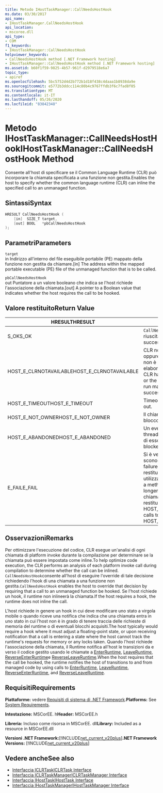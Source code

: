 ```yaml
---
title: Metodo IHostTaskManager::CallNeedsHostHook
ms.date: 03/30/2017
api_name:
- IHostTaskManager.CallNeedsHostHook
api_location:
- mscoree.dll
api_type:
- COM
f1_keywords:
- IHostTaskManager::CallNeedsHostHook
helpviewer_keywords:
- CallNeedsHostHook method [.NET Framework hosting]
- IHostTaskManager::CallNeedsHostHook method [.NET Framework hosting]
ms.assetid: b60f1f59-9825-4b57-961f-d2979518e6a7
topic_type:
- apiref
ms.openlocfilehash: 5bc5752d4d2b772b1d18f438c4daaa1b8938da9e
ms.sourcegitcommit: e5772b3ddcc114c80b4c9767ffdb3f6c7fad8f05
ms.translationtype: MT
ms.contentlocale: it-IT
ms.lasthandoff: 05/26/2020
ms.locfileid: "83842348"
---
```

# <a name="ihosttaskmanagercallneedshosthook-method"></a><span data-ttu-id="cbcbd-102">Metodo IHostTaskManager::CallNeedsHostHook</span><span class="sxs-lookup"><span data-stu-id="cbcbd-102">IHostTaskManager::CallNeedsHostHook Method</span></span>
<span data-ttu-id="cbcbd-103">Consente all'host di specificare se il Common Language Runtime (CLR) può incorporare la chiamata specificata a una funzione non gestita.</span><span class="sxs-lookup"><span data-stu-id="cbcbd-103">Enables the host to specify whether the common language runtime (CLR) can inline the specified call to an unmanaged function.</span></span>  
  
## <a name="syntax"></a><span data-ttu-id="cbcbd-104">Sintassi</span><span class="sxs-lookup"><span data-stu-id="cbcbd-104">Syntax</span></span>  
  
```cpp  
HRESULT CallNeedsHostHook (  
    [in]  SIZE_T target,
    [out] BOOL   *pbCallNeedsHostHook  
);  
```  
  
## <a name="parameters"></a><span data-ttu-id="cbcbd-105">Parametri</span><span class="sxs-lookup"><span data-stu-id="cbcbd-105">Parameters</span></span>  
 `target`  
 <span data-ttu-id="cbcbd-106">in Indirizzo all'interno del file eseguibile portabile (PE) mappato della funzione non gestita da chiamare.</span><span class="sxs-lookup"><span data-stu-id="cbcbd-106">[in] The address within the mapped portable executable (PE) file of the unmanaged function that is to be called.</span></span>  
  
 `pbCallNeedsHostHook`  
 <span data-ttu-id="cbcbd-107">out Puntatore a un valore booleano che indica se l'host richiede l'associazione della chiamata.</span><span class="sxs-lookup"><span data-stu-id="cbcbd-107">[out] A pointer to a Boolean value that indicates whether the host requires the call to be hooked.</span></span>  
  
## <a name="return-value"></a><span data-ttu-id="cbcbd-108">Valore restituito</span><span class="sxs-lookup"><span data-stu-id="cbcbd-108">Return Value</span></span>  
  
|<span data-ttu-id="cbcbd-109">HRESULT</span><span class="sxs-lookup"><span data-stu-id="cbcbd-109">HRESULT</span></span>|<span data-ttu-id="cbcbd-110">Description</span><span class="sxs-lookup"><span data-stu-id="cbcbd-110">Description</span></span>|  
|-------------|-----------------|  
|<span data-ttu-id="cbcbd-111">S_OK</span><span class="sxs-lookup"><span data-stu-id="cbcbd-111">S_OK</span></span>|<span data-ttu-id="cbcbd-112">`CallNeedsHostHook`la restituzione è riuscita.</span><span class="sxs-lookup"><span data-stu-id="cbcbd-112">`CallNeedsHostHook` returned successfully.</span></span>|  
|<span data-ttu-id="cbcbd-113">HOST_E_CLRNOTAVAILABLE</span><span class="sxs-lookup"><span data-stu-id="cbcbd-113">HOST_E_CLRNOTAVAILABLE</span></span>|<span data-ttu-id="cbcbd-114">CLR non è stato caricato in un processo oppure CLR si trova in uno stato in cui non è possibile eseguire codice gestito o elaborare la chiamata correttamente.</span><span class="sxs-lookup"><span data-stu-id="cbcbd-114">The CLR has not been loaded into a process, or the CLR is in a state in which it cannot run managed code or process the call successfully.</span></span>|  
|<span data-ttu-id="cbcbd-115">HOST_E_TIMEOUT</span><span class="sxs-lookup"><span data-stu-id="cbcbd-115">HOST_E_TIMEOUT</span></span>|<span data-ttu-id="cbcbd-116">Timeout della chiamata.</span><span class="sxs-lookup"><span data-stu-id="cbcbd-116">The call timed out.</span></span>|  
|<span data-ttu-id="cbcbd-117">HOST_E_NOT_OWNER</span><span class="sxs-lookup"><span data-stu-id="cbcbd-117">HOST_E_NOT_OWNER</span></span>|<span data-ttu-id="cbcbd-118">Il chiamante non è il proprietario del blocco.</span><span class="sxs-lookup"><span data-stu-id="cbcbd-118">The caller does not own the lock.</span></span>|  
|<span data-ttu-id="cbcbd-119">HOST_E_ABANDONED</span><span class="sxs-lookup"><span data-stu-id="cbcbd-119">HOST_E_ABANDONED</span></span>|<span data-ttu-id="cbcbd-120">Un evento è stato annullato mentre un thread bloccato o Fiber era in attesa su di esso.</span><span class="sxs-lookup"><span data-stu-id="cbcbd-120">An event was canceled while a blocked thread or fiber was waiting on it.</span></span>|  
|<span data-ttu-id="cbcbd-121">E_FAIL</span><span class="sxs-lookup"><span data-stu-id="cbcbd-121">E_FAIL</span></span>|<span data-ttu-id="cbcbd-122">Si è verificato un errore irreversibile sconosciuto.</span><span class="sxs-lookup"><span data-stu-id="cbcbd-122">An unknown catastrophic failure has occurred.</span></span> <span data-ttu-id="cbcbd-123">Quando un metodo restituisce E_FAIL, CLR non è più utilizzabile all'interno del processo.</span><span class="sxs-lookup"><span data-stu-id="cbcbd-123">When a method returns E_FAIL, the CLR is no longer usable within the process.</span></span> <span data-ttu-id="cbcbd-124">Le chiamate successive ai metodi di hosting restituiscono HOST_E_CLRNOTAVAILABLE.</span><span class="sxs-lookup"><span data-stu-id="cbcbd-124">Subsequent calls to hosting methods return HOST_E_CLRNOTAVAILABLE.</span></span>|  
  
## <a name="remarks"></a><span data-ttu-id="cbcbd-125">Osservazioni</span><span class="sxs-lookup"><span data-stu-id="cbcbd-125">Remarks</span></span>  
 <span data-ttu-id="cbcbd-126">Per ottimizzare l'esecuzione del codice, CLR esegue un'analisi di ogni chiamata di platform invoke durante la compilazione per determinare se la chiamata può essere impostata come inline.</span><span class="sxs-lookup"><span data-stu-id="cbcbd-126">To help optimize code execution, the CLR performs an analysis of each platform invoke call during compilation to determine whether the call can be inlined.</span></span> <span data-ttu-id="cbcbd-127">`CallNeedsHostHook`consente all'host di eseguire l'override di tale decisione richiedendo l'hook di una chiamata a una funzione non gestita.</span><span class="sxs-lookup"><span data-stu-id="cbcbd-127">`CallNeedsHostHook` enables the host to override that decision by requiring that a call to an unmanaged function be hooked.</span></span> <span data-ttu-id="cbcbd-128">Se l'host richiede un hook, il runtime non inlineerà la chiamata.</span><span class="sxs-lookup"><span data-stu-id="cbcbd-128">If the host requires a hook, the runtime does not inline the call.</span></span>  
  
 <span data-ttu-id="cbcbd-129">L'host richiede in genere un hook in cui deve modificare uno stato a virgola mobile o quando riceve una notifica che indica che una chiamata entra in uno stato in cui l'host non è in grado di tenere traccia delle richieste di memoria del runtime o di eventuali blocchi acquisiti.</span><span class="sxs-lookup"><span data-stu-id="cbcbd-129">The host typically would require a hook where it must adjust a floating-point state, or upon receiving notification that a call is entering a state where the host cannot track the runtime's requests for memory or any locks taken.</span></span> <span data-ttu-id="cbcbd-130">Quando l'host richiede l'associazione della chiamata, il Runtime notifica all'host le transizioni da e verso il codice gestito usando le chiamate a [EnterRuntime](../../../../docs/framework/unmanaged-api/hosting/ihosttaskmanager-enterruntime-method.md), [LeaveRuntime](../../../../docs/framework/unmanaged-api/hosting/ihosttaskmanager-leaveruntime-method.md), [ReverseEnterRuntime](../../../../docs/framework/unmanaged-api/hosting/ihosttaskmanager-reverseenterruntime-method.md)e [ReverseLeaveRuntime](ihosttaskmanager-reverseleaveruntime-method.md).</span><span class="sxs-lookup"><span data-stu-id="cbcbd-130">When the host requires that the call be hooked, the runtime notifies the host of transitions to and from managed code by using calls to [EnterRuntime](../../../../docs/framework/unmanaged-api/hosting/ihosttaskmanager-enterruntime-method.md), [LeaveRuntime](../../../../docs/framework/unmanaged-api/hosting/ihosttaskmanager-leaveruntime-method.md), [ReverseEnterRuntime](../../../../docs/framework/unmanaged-api/hosting/ihosttaskmanager-reverseenterruntime-method.md), and [ReverseLeaveRuntime](ihosttaskmanager-reverseleaveruntime-method.md).</span></span>  
  
## <a name="requirements"></a><span data-ttu-id="cbcbd-131">Requisiti</span><span class="sxs-lookup"><span data-stu-id="cbcbd-131">Requirements</span></span>  
 <span data-ttu-id="cbcbd-132">**Piattaforme:** vedere [Requisiti di sistema di .NET Framework](../../get-started/system-requirements.md).</span><span class="sxs-lookup"><span data-stu-id="cbcbd-132">**Platforms:** See [System Requirements](../../get-started/system-requirements.md).</span></span>  
  
 <span data-ttu-id="cbcbd-133">**Intestazione:** MSCorEE. h</span><span class="sxs-lookup"><span data-stu-id="cbcbd-133">**Header:** MSCorEE.h</span></span>  
  
 <span data-ttu-id="cbcbd-134">**Libreria:** Incluso come risorsa in MSCorEE. dll</span><span class="sxs-lookup"><span data-stu-id="cbcbd-134">**Library:** Included as a resource in MSCorEE.dll</span></span>  
  
 <span data-ttu-id="cbcbd-135">**Versioni .NET Framework:**[!INCLUDE[net_current_v20plus](../../../../includes/net-current-v20plus-md.md)]</span><span class="sxs-lookup"><span data-stu-id="cbcbd-135">**.NET Framework Versions:** [!INCLUDE[net_current_v20plus](../../../../includes/net-current-v20plus-md.md)]</span></span>  
  
## <a name="see-also"></a><span data-ttu-id="cbcbd-136">Vedere anche</span><span class="sxs-lookup"><span data-stu-id="cbcbd-136">See also</span></span>

- [<span data-ttu-id="cbcbd-137">Interfaccia ICLRTask</span><span class="sxs-lookup"><span data-stu-id="cbcbd-137">ICLRTask Interface</span></span>](iclrtask-interface.md)
- [<span data-ttu-id="cbcbd-138">Interfaccia ICLRTaskManager</span><span class="sxs-lookup"><span data-stu-id="cbcbd-138">ICLRTaskManager Interface</span></span>](iclrtaskmanager-interface.md)
- [<span data-ttu-id="cbcbd-139">Interfaccia IHostTask</span><span class="sxs-lookup"><span data-stu-id="cbcbd-139">IHostTask Interface</span></span>](ihosttask-interface.md)
- [<span data-ttu-id="cbcbd-140">Interfaccia IHostTaskManager</span><span class="sxs-lookup"><span data-stu-id="cbcbd-140">IHostTaskManager Interface</span></span>](ihosttaskmanager-interface.md)
